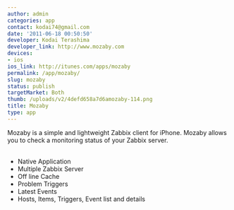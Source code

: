 ```yaml
---
author: admin
categories: app
contact: kodai74@gmail.com
date: '2011-06-18 00:50:50'
developer: Kodai Terashima
developer_link: http://www.mozaby.com
devices: 
- ios
ios_link: http://itunes.com/apps/mozaby
permalink: /app/mozaby/
slug: mozaby
status: publish
targetMarket: Both
thumb: /uploads/v2/4defd658a7d6amozaby-114.png
title: Mozaby
type: app
---
```


Mozaby is a simple and lightweight Zabbix client for iPhone. Mozaby allows you to check a monitoring status of your Zabbix server.<br />
<br />
- Native Application<br />
- Multiple Zabbix Server<br />
- Off line Cache<br />
- Problem Triggers<br />
- Latest Events<br />
- Hosts, Items, Triggers, Event list and details